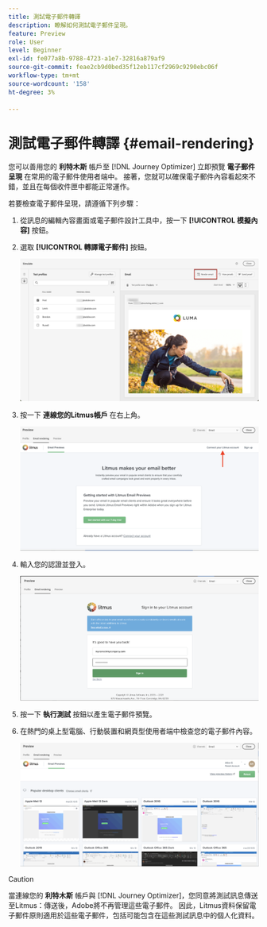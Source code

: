 ```yaml
---
title: 測試電子郵件轉譯
description: 瞭解如何測試電子郵件呈現。
feature: Preview
role: User
level: Beginner
exl-id: fe077a8b-9788-4723-a1e7-32816a879af9
source-git-commit: feae2cb9d0bed35f12eb117cf2969c9290ebc06f
workflow-type: tm+mt
source-wordcount: '158'
ht-degree: 3%

---
```


# 測試電子郵件轉譯 {#email-rendering}

您可以善用您的 **利特木斯** 帳戶至 [!DNL Journey Optimizer] 立即預覽 **電子郵件呈現** 在常用的電子郵件使用者端中。 接著，您就可以確保電子郵件內容看起來不錯，並且在每個收件匣中都能正常運作。

若要檢查電子郵件呈現，請遵循下列步驟：

1. 從訊息的編輯內容畫面或電子郵件設計工具中，按一下 **[!UICONTROL 模擬內容]** 按鈕。

1. 選取 **[!UICONTROL 轉譯電子郵件]** 按鈕。

   ![](../email/assets/email-rendering-button.png)

1. 按一下 **連線您的Litmus帳戶** 在右上角。

   ![](../email/assets/email-rendering-litmus.png)

1. 輸入您的認證並登入。

   ![](../email/assets/email-rendering-credentials.png)

1. 按一下 **執行測試** 按鈕以產生電子郵件預覽。

1. 在熱門的桌上型電腦、行動裝置和網頁型使用者端中檢查您的電子郵件內容。

   ![](../email/assets/email-rendering-previews.png)

>[!CAUTION]
>
>當連線您的 **利特木斯** 帳戶與 [!DNL Journey Optimizer]，您同意將測試訊息傳送至Litmus：傳送後，Adobe將不再管理這些電子郵件。 因此，Litmus資料保留電子郵件原則適用於這些電子郵件，包括可能包含在這些測試訊息中的個人化資料。
